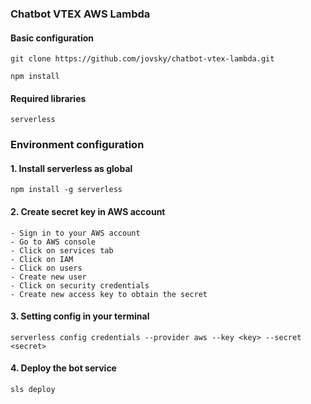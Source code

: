 ### Chatbot VTEX AWS Lambda

#### Basic configuration

```
git clone https://github.com/jovsky/chatbot-vtex-lambda.git
```
```
npm install
```
#### Required libraries
```
serverless
```
### Environment configuration
#### 1. Install serverless as global
```
npm install -g serverless
```
#### 2. Create secret key in AWS account
```
- Sign in to your AWS account 
- Go to AWS console
- Click on services tab
- Click on IAM
- Click on users
- Create new user
- Click on security credentials
- Create new access key to obtain the secret
```
#### 3. Setting config in your terminal
```
serverless config credentials --provider aws --key <key> --secret <secret>
```
#### 4. Deploy the bot service
```
sls deploy
```
